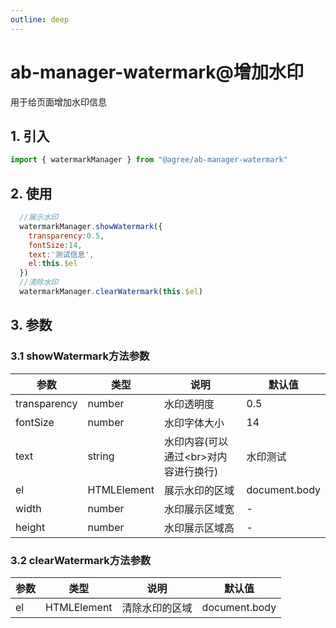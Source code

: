 ```yaml
---
outline: deep
---
```

# ab-manager-watermark@增加水印

用于给页面增加水印信息

## 1. 引入
```js
import { watermarkManager } from "@agree/ab-manager-watermark"
```

## 2. 使用
```js
  //展示水印
  watermarkManager.showWatermark({
    transparency:0.5,
    fontSize:14,
    text:'测试信息',
    el:this.$el
  })
  //清除水印
  watermarkManager.clearWatermark(this.$el)
```

## 3. 参数
### 3.1 showWatermark方法参数

| 参数 | 类型 | 说明 |默认值
| -------- | --- | --- | --- |
| transparency | number | 水印透明度 | 0.5 |
| fontSize | number | 水印字体大小 | 14 |
| text | string | 水印内容(可以通过\<br\>对内容进行换行) | 水印测试 |
| el | HTMLElement | 展示水印的区域 | document.body |
| width | number | 水印展示区域宽 | - |
| height | number | 水印展示区域高 | - |
### 3.2 clearWatermark方法参数

| 参数 | 类型 | 说明 |默认值
| -------- | --- | --- | --- |
| el | HTMLElement | 清除水印的区域 | document.body |







